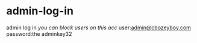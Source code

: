 # admin-log-in
admin log in *you can block users on this acc* 
user:admin@cbozeyboy.com
password:the adminkey32
